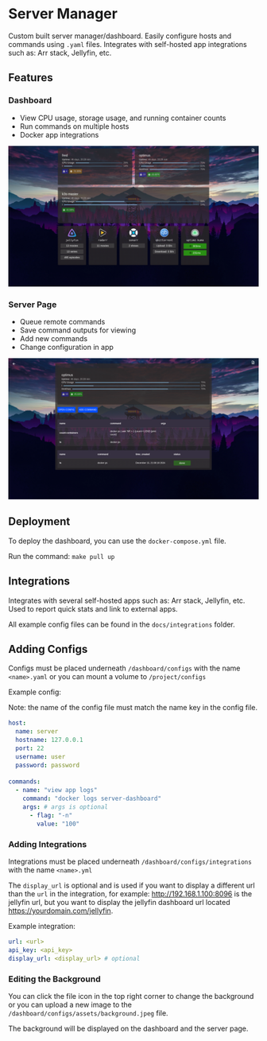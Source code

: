 # Server Manager

Custom built server manager/dashboard. Easily configure hosts and commands using `.yaml` files. Integrates with self-hosted app integrations such as: Arr stack, Jellyfin, etc.

## Features

### Dashboard

- View CPU usage, storage usage, and running container counts
- Run commands on multiple hosts
- Docker app integrations

![main_page](https://github.com/jaypyles/dashboard/blob/master/docs/main_page.png)

### Server Page

- Queue remote commands
- Save command outputs for viewing
- Add new commands
- Change configuration in app

![server_page](https://github.com/jaypyles/dashboard/blob/master/docs/server_page.png)

## Deployment

To deploy the dashboard, you can use the `docker-compose.yml` file.

Run the command: `make pull up`

## Integrations

Integrates with several self-hosted apps such as: Arr stack, Jellyfin, etc. Used to report quick stats and link to external apps.

All example config files can be found in the `docs/integrations` folder.

## Adding Configs

Configs must be placed underneath `/dashboard/configs` with the name `<name>.yaml` or you can mount a volume to `/project/configs`

Example config:

Note: the name of the config file must match the name key in the config file.

```yaml
host:
  name: server
  hostname: 127.0.0.1
  port: 22
  username: user
  password: password

commands:
  - name: "view app logs"
    command: "docker logs server-dashboard"
    args: # args is optional
      - flag: "-n"
        value: "100"
```

### Adding Integrations

Integrations must be placed underneath `/dashboard/configs/integrations` with the name `<name>.yml`

The `display_url` is optional and is used if you want to display a different url than the `url` in the integration, for example: http://192.168.1.100:8096 is the jellyfin url, but you want to display the jellyfin dashboard url located https://yourdomain.com/jellyfin.

Example integration:

```yaml
url: <url>
api_key: <api_key>
display_url: <display_url> # optional
```

### Editing the Background

You can click the file icon in the top right corner to change the background or you can upload a new image to the `/dashboard/configs/assets/background.jpeg` file.

The background will be displayed on the dashboard and the server page.
